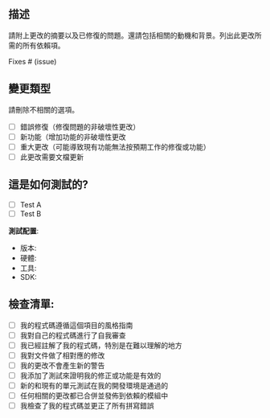 

## 描述

請附上更改的摘要以及已修復的問題。還請包括相關的動機和背景。列出此更改所需的所有依賴項。

Fixes # (issue)

## 變更類型

請刪除不相關的選項。

- [ ] 錯誤修復（修復問題的非破壞性更改）
- [ ] 新功能（增加功能的非破壞性更改
- [ ] 重大更改（可能導致現有功能無法按預期工作的修復或功能）
- [ ] 此更改需要文檔更新

## 這是如何測試的?

- [ ] Test A
- [ ] Test B

**測試配置**:
* 版本:
* 硬體:
* 工具:
* SDK:

## 檢查清單:

- [ ] 我的程式碼遵循這個項目的風格指南
- [ ] 我對自己的程式碼進行了自我審查
- [ ] 我已經註解了我的程式碼，特別是在難以理解的地方
- [ ] 我對文件做了相對應的修改
- [ ] 我的更改不會產生新的警告
- [ ] 我添加了測試來證明我的修正或功能是有效的
- [ ] 新的和現有的單元測試在我的開發環境是通過的
- [ ] 任何相關的更改都已合併並發佈到依賴的模組中
- [ ] 我檢查了我的程式碼並更正了所有拼寫錯誤
